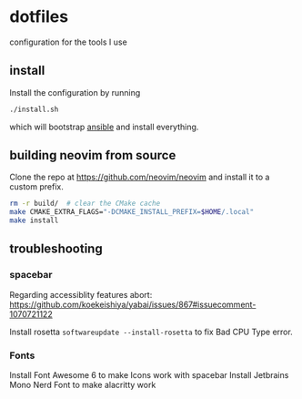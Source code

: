 # dotfiles

configuration for the tools I use

## install

Install the configuration by running

```sh
./install.sh
```

which will bootstrap [ansible](https://ansible.com) and install everything.


## building neovim from source

Clone the repo at https://github.com/neovim/neovim and install it to a custom prefix.
```sh
rm -r build/  # clear the CMake cache
make CMAKE_EXTRA_FLAGS="-DCMAKE_INSTALL_PREFIX=$HOME/.local"
make install
```

## troubleshooting

### spacebar

Regarding accessiblity features abort: https://github.com/koekeishiya/yabai/issues/867#issuecomment-1070721122

Install rosetta `softwareupdate --install-rosetta` to fix Bad CPU Type error.


### Fonts

Install Font Awesome 6 to make Icons work with spacebar
Install Jetbrains Mono Nerd Font to make alacritty work
